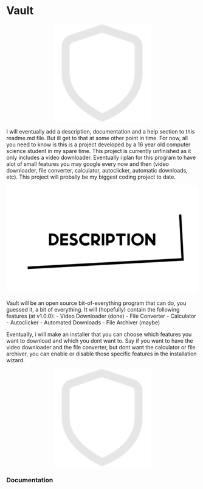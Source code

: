 # Vault #

<p align="center">
  <img src="https://github.com/BritishSpuds/Vault/blob/main/Assets/Icons/iconWhite256px.png?raw=true" alt="Vault Logo"/>
</p>

I will eventually add a description, documentation and a help section to this readme.md file. But ill get to that at some other point in time. For now, all you need to know is this is a project developed by a 16 year old computer science student in my spare time. This project is currently unfinished as it only includes a video downloader. Eventually i plan for this program to have alot of small features you may google every now and then (video downloader, file converter, calculator, autoclicker, automatic downloads, etc). This project will probally be my biggest coding project to date.
<p align="center">
  <img src="https://github.com/BritishSpuds/Vault/blob/main/Assets/Graphics/Description%20Graphic.png?raw=true" alt="Vault Logo"/>
</p>
Vault will be an open source bit-of-everything program that can do, you guessed it, a bit of everything. It will (hopefully) contain the following features (at v1.0.0):
- Video Downloader (done)
- File Converter
- Calculator
- Autoclicker
- Automated Downloads
- File Archiver (maybe)

Eventually, i will make an installer that you can choose which features you want to download and which you dont want to. Say if you want to have the video downloader and the file converter, but dont want the calculator or file archiver, you can enable or disable those specific features in the installation wizard.

<p align="center">
  <img src="https://github.com/BritishSpuds/Vault/blob/main/Assets/Icons/iconWhite256px.png?raw=true" alt="Vault Logo"/>
</p>

### Documentation ###

